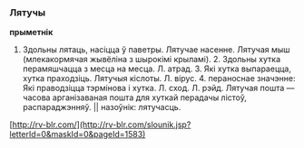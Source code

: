 ### Лятучы
**прыметнік**

1. Здольны лятаць, насіцца ў паветры. Лятучае насенне. Лятучая мыш (млекакормячая жывёліна з шырокімі крыламі). 2. Здольны хутка перамяшчацца з месца на месца. Л. атрад. 3. Які хутка выпараецца, хутка праходзіць. Лятучыя кіслоты. Л. вірус. 4. пераноснае значэнне: Які праводзіцца тэрмінова і хутка. Л. сход. Л. рэйд. Лятучая пошта — часова арганізаваная пошта для хуткай перадачы лістоў, распараджэнняў. || назоўнік: лятучасць.

<a rel="author">[http://rv-blr.com/](http://rv-blr.com/slounik.jsp?letterId=0&maskId=0&pageId=1583)</a>
